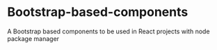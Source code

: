 # Bootstrap-based-components
A Bootstrap based components to be used in React projects with node package manager
